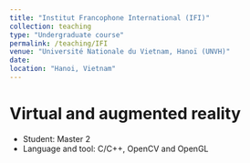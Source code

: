 ```yaml
---
title: "Institut Francophone International (IFI)"
collection: teaching
type: "Undergraduate course"
permalink: /teaching/IFI
venue: "Université Nationale du Vietnam, Hanoï (UNVH)"
date: 
location: "Hanoi, Vietnam"
---
```


Virtual and augmented reality
======

* Student: Master 2
* Language and tool: C/C++, OpenCV and OpenGL